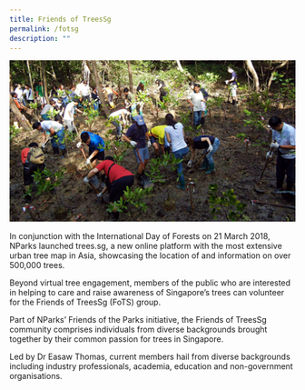 ```yaml
---
title: Friends of TreesSg
permalink: /fotsg
description: ""
---
```

![Alt text for image on Isomer site](/images/treessg%20OMT%20carousel%20feature%20photo.jpg)

In conjunction with the International Day of Forests on 21 March 2018, NParks  launched trees.sg, a new online platform with the most extensive urban tree map in Asia, showcasing the location of and information on over 500,000 trees.

Beyond virtual tree engagement, members of the public who are interested in helping to care and raise awareness of Singapore’s trees can volunteer for the  Friends of TreesSg (FoTS) group.

Part of NParks’ Friends of the Parks initiative, the Friends of TreesSg community comprises individuals from diverse backgrounds brought together by their common passion for trees in Singapore. 

Led by Dr Easaw Thomas, current members hail from diverse backgrounds including industry professionals, academia, education and non-government organisations.